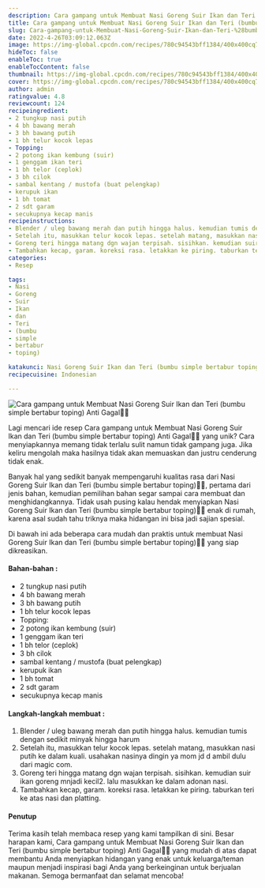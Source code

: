 ```yaml
---
description: Cara gampang untuk Membuat Nasi Goreng Suir Ikan dan Teri (bumbu simple bertabur toping) Anti Gagal"
title: Cara gampang untuk Membuat Nasi Goreng Suir Ikan dan Teri (bumbu simple bertabur toping) Anti Gagal
slug: Cara-gampang-untuk-Membuat-Nasi-Goreng-Suir-Ikan-dan-Teri-%28bumbu-simple-bertabur-toping%29-Anti-Gagal
date: 2022-4-26T03:09:12.063Z
image: https://img-global.cpcdn.com/recipes/780c94543bff1384/400x400cq70/photo.jpg
hideToc: false
enableToc: true
enableTocContent: false
thumbnail: https://img-global.cpcdn.com/recipes/780c94543bff1384/400x400cq70/photo.jpg
cover: https://img-global.cpcdn.com/recipes/780c94543bff1384/400x400cq70/photo.jpg
author: admin
ratingvalue: 4.8
reviewcount: 124
recipeingredient:
- 2 tungkup nasi putih
- 4 bh bawang merah
- 3 bh bawang putih
- 1 bh telur kocok lepas
- Topping:
- 2 potong ikan kembung (suir)
- 1 genggam ikan teri
- 1 bh telor (ceplok)
- 3 bh cilok
- sambal kentang / mustofa (buat pelengkap)
- kerupuk ikan
- 1 bh tomat
- 2 sdt garam
- secukupnya kecap manis
recipeinstructions:
- Blender / uleg bawang merah dan putih hingga halus. kemudian tumis dengan sedikit minyak hingga harum
- Setelah itu, masukkan telur kocok lepas. setelah matang, masukkan nasi putih ke dalam kuali. usahakan nasinya dingin ya mom jd d ambil dulu dari magic com.
- Goreng teri hingga matang dgn wajan terpisah. sisihkan. kemudian suir ikan goreng mnjadi kecil2. lalu masukkan ke dalam adonan nasi.
- Tambahkan kecap, garam. koreksi rasa. letakkan ke piring. taburkan teri ke atas nasi dan platting.
categories:
- Resep

tags:
- Nasi
- Goreng
- Suir
- Ikan
- dan
- Teri
- (bumbu
- simple
- bertabur
- toping)

katakunci: Nasi Goreng Suir Ikan dan Teri (bumbu simple bertabur toping)
recipecuisine: Indonesian

---
```


![Cara gampang untuk Membuat Nasi Goreng Suir Ikan dan Teri (bumbu simple bertabur toping) Anti Gagal👩‍🍳](https://img-global.cpcdn.com/recipes/780c94543bff1384/400x400cq70/photo.jpg)

Lagi mencari ide resep Cara gampang untuk Membuat Nasi Goreng Suir Ikan dan Teri (bumbu simple bertabur toping) Anti Gagal👩‍🍳 yang unik? Cara menyiapkannya memang tidak terlalu sulit namun tidak gampang juga. Jika keliru mengolah maka hasilnya tidak akan memuaskan dan justru cenderung tidak enak.

Banyak hal yang sedikit banyak mempengaruhi kualitas rasa dari Nasi Goreng Suir Ikan dan Teri (bumbu simple bertabur toping)👩‍🍳, pertama dari jenis bahan, kemudian pemilihan bahan segar sampai cara membuat dan menghidangkannya. Tidak usah pusing kalau hendak menyiapkan Nasi Goreng Suir Ikan dan Teri (bumbu simple bertabur toping)👩‍🍳 enak di rumah, karena asal sudah tahu triknya maka hidangan ini bisa jadi sajian spesial.

Di bawah ini ada beberapa cara mudah dan praktis untuk membuat Nasi Goreng Suir Ikan dan Teri (bumbu simple bertabur toping)👩‍🍳 yang siap dikreasikan.

<!--inarticleads1-->

#### Bahan-bahan :

- 2 tungkup nasi putih
- 4 bh bawang merah
- 3 bh bawang putih
- 1 bh telur kocok lepas
- Topping:
- 2 potong ikan kembung (suir)
- 1 genggam ikan teri
- 1 bh telor (ceplok)
- 3 bh cilok
- sambal kentang / mustofa (buat pelengkap)
- kerupuk ikan
- 1 bh tomat
- 2 sdt garam
- secukupnya kecap manis

<!--inarticleads2-->

#### Langkah-langkah membuat :

1. Blender / uleg bawang merah dan putih hingga halus. kemudian tumis dengan sedikit minyak hingga harum
1. Setelah itu, masukkan telur kocok lepas. setelah matang, masukkan nasi putih ke dalam kuali. usahakan nasinya dingin ya mom jd d ambil dulu dari magic com.
1. Goreng teri hingga matang dgn wajan terpisah. sisihkan. kemudian suir ikan goreng mnjadi kecil2. lalu masukkan ke dalam adonan nasi.
1. Tambahkan kecap, garam. koreksi rasa. letakkan ke piring. taburkan teri ke atas nasi dan platting.

#### Penutup

Terima kasih telah membaca resep yang kami tampilkan di sini. Besar harapan kami, Cara gampang untuk Membuat Nasi Goreng Suir Ikan dan Teri (bumbu simple bertabur toping) Anti Gagal👩‍🍳 yang mudah di atas dapat membantu Anda menyiapkan hidangan yang enak untuk keluarga/teman maupun menjadi inspirasi bagi Anda yang berkeinginan untuk berjualan makanan. Semoga bermanfaat dan selamat mencoba!
